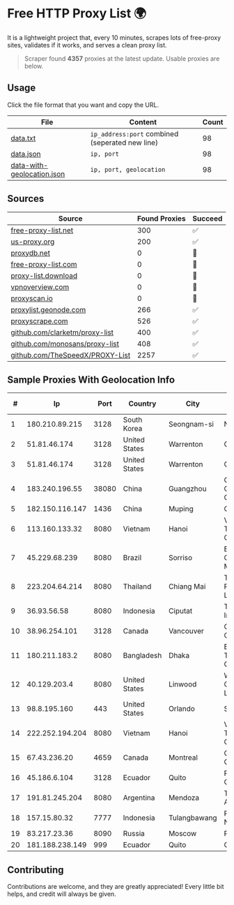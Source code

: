 
# Free HTTP Proxy List 🌍

It is a lightweight project that, every 10 minutes, scrapes lots of free-proxy sites, validates if it works, and serves a clean proxy list.


> Scraper found **4357** proxies at the latest update. Usable proxies are below.

## Usage

Click the file format that you want and copy the URL.


|File|Content|Count|
|----|-------|-----|
|[data.txt](https://raw.githubusercontent.com/themiralay/Proxy-List-World/master/data.txt)|`ip_address:port` combined (seperated new line)|98|
|[data.json](https://raw.githubusercontent.com/themiralay/Proxy-List-World/master/data.json)|`ip, port`|98|
|[data-with-geolocation.json](https://raw.githubusercontent.com/themiralay/Proxy-List-World/master/data-with-geolocation.json)|`ip, port, geolocation`|98|

## Sources

|Source|Found Proxies|Succeed|
|------|-------------|-------|
|[free-proxy-list.net](https://free-proxy-list.net)|300|✅|
|[us-proxy.org](https://www.us-proxy.org)|200|✅|
|[proxydb.net](http://proxydb.net)|0|🚫|
|[free-proxy-list.com](https://free-proxy-list.com/?page=&port=&type%5B%5D=http&type%5B%5D=https&up_time=0&search=Search)|0|🚫|
|[proxy-list.download](https://www.proxy-list.download/HTTP)|0|🚫|
|[vpnoverview.com](https://vpnoverview.com/privacy/anonymous-browsing/free-proxy-servers)|0|🚫|
|[proxyscan.io](https://www.proxyscan.io)|0|🚫|
|[proxylist.geonode.com](https://proxylist.geonode.com/api/proxy-list?limit=300&page=1&sort_by=lastChecked&sort_type=desc&protocols=http,https)|266|✅|
|[proxyscrape.com](https://api.proxyscrape.com/v2/?request=displayproxies&protocol=http&timeout=10000&country=all&ssl=all&anonymity=all)|526|✅|
|[github.com/clarketm/proxy-list](https://raw.githubusercontent.com/clarketm/proxy-list/master/proxy-list-raw.txt)|400|✅|
|[github.com/monosans/proxy-list](https://raw.githubusercontent.com/monosans/proxy-list/main/proxies/http.txt)|408|✅|
|[github.com/TheSpeedX/PROXY-List](https://raw.githubusercontent.com/TheSpeedX/PROXY-List/master/http.txt)|2257|✅|


## Sample Proxies With Geolocation Info

|#|Ip|Port|Country|City|Internet Service Provider|
|-|--|----|-------|----|-------------------------|
|1|180.210.89.215|3128|South Korea|Seongnam-si|NHNCLOUD|
|2|51.81.46.174|3128|United States|Warrenton|OVH SAS|
|3|51.81.46.174|3128|United States|Warrenton|OVH SAS|
|4|183.240.196.55|38080|China|Guangzhou|China Mobile Communications Corporation|
|5|182.150.116.147|1436|China|Muping|Chinanet|
|6|113.160.133.32|8080|Vietnam|Hanoi|VietNam Post and Telecom Corporation|
|7|45.229.68.239|8080|Brazil|Sorriso|Extreme Comunicacao Multimidia Ltda|
|8|223.204.64.214|8080|Thailand|Chiang Mai|Triple T Broadband Public Company Limited|
|9|36.93.56.58|8080|Indonesia|Ciputat|Telekomunikasi Indonesia|
|10|38.96.254.101|3128|Canada|Vancouver|GLOBALTELEHOST Corp.|
|11|180.211.183.2|8080|Bangladesh|Dhaka|Bangladesh Telecommunications Company Ltd.|
|12|40.129.203.4|8080|United States|Linwood|Windstream Communications LLC|
|13|98.8.195.160|443|United States|Orlando|Spectrum|
|14|222.252.194.204|8080|Vietnam|Hanoi|VietNam Post and Telecom Corporation|
|15|67.43.236.20|4659|Canada|Montreal|GloboTech Communications|
|16|45.186.6.104|3128|Ecuador|Quito|Perez Tito Julio Cesar|
|17|191.81.245.204|8080|Argentina|Mendoza|Telefonica de Argentina|
|18|157.15.80.32|7777|Indonesia|Tulangbawang|PT Digitama Network Indonesia|
|19|83.217.23.36|8090|Russia|Moscow|PJSC Rostelecom|
|20|181.188.238.149|999|Ecuador|Quito|Otecel S.A.|



## Contributing

Contributions are welcome, and they are greatly appreciated! Every
little bit helps, and credit will always be given.

